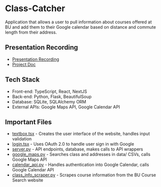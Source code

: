 # Class-Catcher
Application that allows a user to pull information about courses offered at BU and add them to their Google calendar based on distance and commute length from their address.
## Presentation Recording
- [Presentation Recording](https://youtu.be/U-xNm0Z-5AQ)
- [Project Doc](Project_Doc.pdf)

## Tech Stack
- Front-end: TypeScript, React, NextJS
- Back-end: Python, Flask, BeautifulSoup
- Database: SQLite, SQLAlchemy ORM
- External APIs: Google Maps API, Google Calendar API


## Important Files
- [textbox.tsx](class-catcher-frontend/src/app/textbox.tsx) - Creates the user interface of the website, handles input validation
- [login.tsx](class-catcher-frontend/src/app/login.tsx) - Uses OAuth 2.0 to handle user sign in with Google
- [server.py](class-catcher-backend/server.py) - API endpoints, database, makes calls to API wrappers
- [google_maps.py](class-catcher-backend/google_maps.py) - Searches class and addresses in data/ CSVs, calls Google Maps API
- [calendar_api.py](class-catcher-backend/calendar_api.py) - Handles authentication into Google Calendar, calls Google Calendar API
- [class_info_scraper.py](class-catcher-backend/class_info_scraper.py) - Scrapes course information from the BU Course Search website
